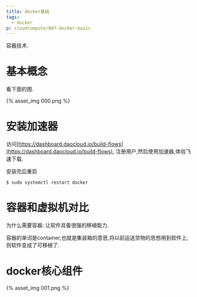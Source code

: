 ```yaml
---
title: docker基础
tags:
  - docker
p: cloudcompute/007-docker-basic
---
```

容器技术.

# 基本概念
看下面的图.

{% asset_img 000.png %}

# 安装加速器
访问[https://dashboard.daocloud.io/build-flows](https://dashboard.daocloud.io/build-flows),
注册用户,然后使用加速器,体验飞速下载.

安装完后重启
```shell
$ sudo systemctl restart docker
```
# 容器和虚拟机对比
为什么需要容器: 让软件具备很强的移植能力.

容器的单词是container,也就是集装箱的意思,将以前运送货物的思想用到软件上,则软件变成了可移植了.

# docker核心组件

{% asset_img 001.png %}


